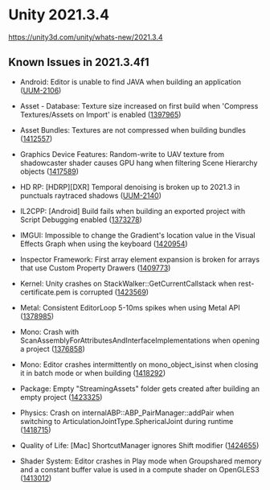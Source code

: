 # Unity 2021.3.4
https://unity3d.com/unity/whats-new/2021.3.4

## Known Issues in 2021.3.4f1

<ul>
<li><p>Android: Editor is unable to find JAVA when building an application (<a href="https://issuetracker.unity3d.com/issues/editor-is-unable-to-find-java-when-building-an-application">UUM-2106</a>)</p></li>
<li><p>Asset - Database: Texture size increased on first build when 'Compress Textures/Assets on Import' is enabled (<a href="https://issuetracker.unity3d.com/issues/texture-size-increased-on-first-build-when-compress-textures-slash-assets-on-import-is-enabled">1397965</a>)</p></li>
<li><p>Asset Bundles: Textures are not compressed when building bundles (<a href="https://issuetracker.unity3d.com/issues/textures-not-compressed-when-building-bundles">1412557</a>)</p></li>
<li><p>Graphics Device Features: Random-write to UAV texture from shadowcaster shader causes GPU hang when filtering Scene Hierarchy objects (<a href="https://issuetracker.unity3d.com/issues/random-write-to-uav-texture-from-shadowcaster-shader-causes-gpu-hang-when-filtering-scene-hierarchy-objects">1417589</a>)</p></li>
<li><p>HD RP: [HDRP][DXR] Temporal denoising is broken up to 2021.3 in punctuals raytraced shadows (<a href="https://issuetracker.unity3d.com/issues/hdrp-dxr-temporal-denoising-is-broken-up-to-2021-dot-3-in-punctuals-raytraced-shadows">UUM-2140</a>)</p></li>
<li><p>IL2CPP:  [Android] Build fails when building an exported project with Script Debugging enabled (<a href="https://issuetracker.unity3d.com/issues/il2cpp-android-build-fails-when-building-an-exported-project-on-android-studio-with-script-debugging-enabled">1373278</a>)</p></li>
<li><p>IMGUI: Impossible to change the Gradient's location value in the Visual Effects Graph when using the keyboard (<a href="https://issuetracker.unity3d.com/issues/impossible-to-change-the-gradients-location-value-in-the-visual-effects-graph-when-using-the-keyboard">1420954</a>)</p></li>
<li><p>Inspector Framework: First array element expansion is broken for arrays that use Custom Property Drawers (<a href="https://issuetracker.unity3d.com/issues/first-array-element-expansion-is-broken-for-arrays-that-use-custom-property-drawers">1409773</a>)</p></li>
<li><p>Kernel: Unity crashes on StackWalker::GetCurrentCallstack when rest-certificate.pem is corrupted (<a href="https://issuetracker.unity3d.com/issues/unity-crashes-on-stackwalker-getcurrentcallstack-when-rest-certificate-dot-pem-is-corrupted">1423569</a>)</p></li>
<li><p>Metal: Consistent EditorLoop 5-10ms spikes when using Metal API (<a href="https://issuetracker.unity3d.com/issues/consistent-gfx-dot-waitforpresentongfxthread-5-10ms-spikes-when-using-metal-api">1378985</a>)</p></li>
<li><p>Mono: Crash with ScanAssemblyForAttributesAndInterfaceImplementations when opening a project (<a href="https://issuetracker.unity3d.com/issues/crash-with-scanassemblyforattributesandinterfaceimplementations-when-opening-a-project">1376858</a>)</p></li>
<li><p>Mono: Editor crashes intermittently on mono_object_isinst when closing it in batch mode or when building (<a href="https://issuetracker.unity3d.com/issues/editor-crashes-intermittently-on-mono-object-isinst-when-closing-it-in-batch-mode-or-when-building">1418292</a>)</p></li>
<li><p>Package: Empty "StreamingAssets" folder gets created after building an empty project (<a href="https://issuetracker.unity3d.com/issues/empty-streamingassets-folder-gets-created-after-building-an-empty-project">1423325</a>)</p></li>
<li><p>Physics: Crash on internalABP::ABP_PairManager::addPair when switching to ArticulationJointType.SphericalJoint during runtime (<a href="https://issuetracker.unity3d.com/issues/crash-on-internalabp-abp-pairmanager-addpair-when-switching-to-articulationjointtype-dot-sphericaljoint-during-runtime">1418715</a>)</p></li>
<li><p>Quality of Life: [Mac] ShortcutManager ignores Shift modifier (<a href="https://issuetracker.unity3d.com/issues/mac-shortcutmanager-ignores-shift-control-and-option-modifiers">1424655</a>)</p></li>
<li><p>Shader System: Editor crashes in Play mode when Groupshared memory and a constant buffer value is used in a compute shader on OpenGLES3 (<a href="https://issuetracker.unity3d.com/issues/editor-crashes-in-play-mode-when-groupshared-memory-and-a-constant-buffer-value-is-used-in-a-compute-shader-on-opengles3">1413012</a>)</p></li>
</ul>
